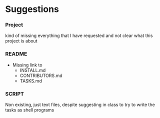 # Suggestions

### Project
kind of missing everything that I have requested and not clear what this project is about 

### README
- Missing link to
  - INSTALL.md
  - CONTRIBUTORS.md
  - TASKS.md

### SCRIPT
Non existing, just text files, despite suggesting in class to try to write the tasks as shell programs
